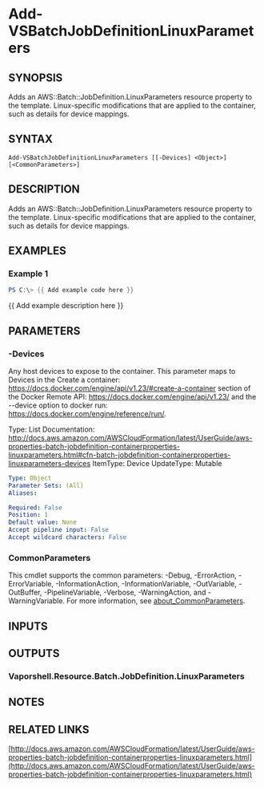# Add-VSBatchJobDefinitionLinuxParameters

## SYNOPSIS
Adds an AWS::Batch::JobDefinition.LinuxParameters resource property to the template.
Linux-specific modifications that are applied to the container, such as details for device mappings.

## SYNTAX

```
Add-VSBatchJobDefinitionLinuxParameters [[-Devices] <Object>] [<CommonParameters>]
```

## DESCRIPTION
Adds an AWS::Batch::JobDefinition.LinuxParameters resource property to the template.
Linux-specific modifications that are applied to the container, such as details for device mappings.

## EXAMPLES

### Example 1
```powershell
PS C:\> {{ Add example code here }}
```

{{ Add example description here }}

## PARAMETERS

### -Devices
Any host devices to expose to the container.
This parameter maps to Devices in the Create a container: https://docs.docker.com/engine/api/v1.23/#create-a-container section of the Docker Remote API: https://docs.docker.com/engine/api/v1.23/ and the --device option to docker run: https://docs.docker.com/engine/reference/run/.

Type: List
Documentation: http://docs.aws.amazon.com/AWSCloudFormation/latest/UserGuide/aws-properties-batch-jobdefinition-containerproperties-linuxparameters.html#cfn-batch-jobdefinition-containerproperties-linuxparameters-devices
ItemType: Device
UpdateType: Mutable

```yaml
Type: Object
Parameter Sets: (All)
Aliases:

Required: False
Position: 1
Default value: None
Accept pipeline input: False
Accept wildcard characters: False
```

### CommonParameters
This cmdlet supports the common parameters: -Debug, -ErrorAction, -ErrorVariable, -InformationAction, -InformationVariable, -OutVariable, -OutBuffer, -PipelineVariable, -Verbose, -WarningAction, and -WarningVariable. For more information, see [about_CommonParameters](http://go.microsoft.com/fwlink/?LinkID=113216).

## INPUTS

## OUTPUTS

### Vaporshell.Resource.Batch.JobDefinition.LinuxParameters
## NOTES

## RELATED LINKS

[http://docs.aws.amazon.com/AWSCloudFormation/latest/UserGuide/aws-properties-batch-jobdefinition-containerproperties-linuxparameters.html](http://docs.aws.amazon.com/AWSCloudFormation/latest/UserGuide/aws-properties-batch-jobdefinition-containerproperties-linuxparameters.html)

